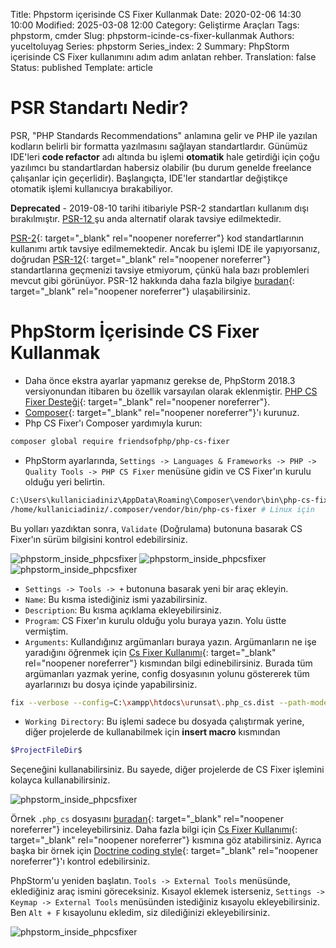 Title: Phpstorm içerisinde CS Fixer Kullanmak
Date: 2020-02-06 14:30 10:00
Modified: 2025-03-08 12:00
Category: Geliştirme Araçları
Tags: phpstorm, cmder
Slug: phpstorm-icinde-cs-fixer-kullanmak
Authors: yuceltoluyag
Series: phpstorm
Series_index: 2
Summary: PhpStorm içerisinde CS Fixer kullanımını adım adım anlatan rehber.
Translation: false
Status: published
Template: article

# PSR Standartı Nedir?

PSR, "PHP Standards Recommendations" anlamına gelir ve PHP ile yazılan kodların belirli bir formatta yazılmasını sağlayan standartlardır. Günümüz IDE'leri **code refactor** adı altında bu işlemi **otomatik** hale getirdiği için çoğu yazılımcı bu standartlardan habersiz olabilir (bu durum genelde freelance çalışanlar için geçerlidir). Başlangıçta, IDE'ler standartlar değiştikçe otomatik işlemi kullanıcıya bırakabiliyor.

<div class="info-box note">
<b>Deprecated</b> - 2019-08-10 tarihi itibariyle PSR-2 standartları kullanım dışı bırakılmıştır. <a href="https://www.php-fig.org/psr/psr-12/" target="_blank" rel="noopener noreferrer">PSR-12 </a> şu anda alternatif olarak tavsiye edilmektedir.</div>

[PSR-2](https://www.php-fig.org/psr/psr-2/){: target="_blank" rel="noopener noreferrer"} kod standartlarının kullanımı artık tavsiye edilmemektedir. Ancak bu işlemi IDE ile yapıyorsanız, doğrudan [PSR-12](https://www.php-fig.org/psr/psr-12/){: target="_blank" rel="noopener noreferrer"} standartlarına geçmenizi tavsiye etmiyorum, çünkü hala bazı problemleri mevcut gibi görünüyor. PSR-12 hakkında daha fazla bilgiye [buradan](https://github.com/FriendsOfPHP/PHP-CS-Fixer/issues/4502){: target="_blank" rel="noopener noreferrer"} ulaşabilirsiniz.

# PhpStorm İçerisinde CS Fixer Kullanmak

- Daha önce ekstra ayarlar yapmanız gerekse de, PhpStorm 2018.3 versiyonundan itibaren bu özellik varsayılan olarak eklenmiştir. [PHP CS Fixer Desteği](https://blog.jetbrains.com/phpstorm/2018/09/phpstorm-2018-3-early-access-program-is-open/){: target="_blank" rel="noopener noreferrer"}.
- [Composer](https://getcomposer.org/download/){: target="_blank" rel="noopener noreferrer"}'ı kurunuz.
- Php CS Fixer'ı Composer yardımıyla kurun:

```bash
composer global require friendsofphp/php-cs-fixer
```

- PhpStorm ayarlarında, `Settings -> Languages & Frameworks -> PHP -> Quality Tools -> PHP CS Fixer` menüsüne gidin ve CS Fixer'ın kurulu olduğu yeri belirtin.

```bash
C:\Users\kullaniciadiniz\AppData\Roaming\Composer\vendor\bin\php-cs-fixer.bat # Windows için
/home/kullaniciadiniz/.composer/vendor/bin/php-cs-fixer # Linux için
```

Bu yolları yazdıktan sonra, `Validate` (Doğrulama) butonuna basarak CS Fixer'ın sürüm bilgisini kontrol edebilirsiniz.

![phpstorm_inside_phpcsfixer](/images/php_phpstorm_csfixer.webp)
![phpstorm_inside_phpcsfixer](/images/php_phpstorm_csfixer2.webp)
![phpstorm_inside_phpcsfixer](/images/php_phpstorm_csfixer3.webp)

- `Settings -> Tools -> +` butonuna basarak yeni bir araç ekleyin.
- `Name`: Bu kısma istediğiniz ismi yazabilirsiniz.
- `Description`: Bu kısma açıklama ekleyebilirsiniz.
- `Program`: CS Fixer'ın kurulu olduğu yolu buraya yazın. Yolu üstte vermiştim.
- `Arguments`: Kullandığınız argümanları buraya yazın. Argümanların ne işe yaradığını öğrenmek için [Cs Fixer Kullanımı](https://github.com/FriendsOfPHP/PHP-CS-Fixer#usage){: target="_blank" rel="noopener noreferrer"} kısmından bilgi edinebilirsiniz. Burada tüm argümanları yazmak yerine, config dosyasının yolunu göstererek tüm ayarlarınızı bu dosya içinde yapabilirsiniz.

```bash
fix --verbose --config=C:\xampp\htdocs\urunsat\.php_cs.dist --path-mode=intersection "$FileDir$/$FileName$"
```

- `Working Directory`: Bu işlemi sadece bu dosyada çalıştırmak yerine, diğer projelerde de kullanabilmek için **insert macro** kısmından

```bash
$ProjectFileDir$
```

Seçeneğini kullanabilirsiniz. Bu sayede, diğer projelerde de CS Fixer işlemini kolayca kullanabilirsiniz.

![phpstorm_inside_phpcsfixer](/images/php_phpstorm_csfixer4.webp)

Örnek `.php_cs` dosyasını [buradan](https://github.com/FriendsOfPHP/PHP-CS-Fixer/blob/master/.php_cs.dist){: target="_blank" rel="noopener noreferrer"} inceleyebilirsiniz. Daha fazla bilgi için [Cs Fixer Kullanımı](https://github.com/FriendsOfPHP/PHP-CS-Fixer#usage){: target="_blank" rel="noopener noreferrer"} kısmına göz atabilirsiniz. Ayrıca başka bir örnek için [Doctrine coding style](https://gist.github.com/azdanov/8f637142115feebf4b44e11a0971e5cb){: target="_blank" rel="noopener noreferrer"}'ı kontrol edebilirsiniz.

PhpStorm'u yeniden başlatın. `Tools -> External Tools` menüsünde, eklediğiniz araç ismini göreceksiniz. Kısayol eklemek isterseniz, `Settings -> Keymap -> External Tools` menüsünden istediğiniz kısayolu ekleyebilirsiniz. Ben `Alt + F` kısayolunu ekledim, siz dilediğinizi ekleyebilirsiniz.

![phpstorm_inside_phpcsfixer](/images/php_phpstorm_csfixer5.webp)
